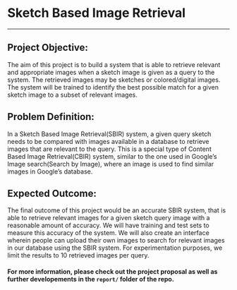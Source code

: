 # Sketch Based Image Retrieval
-------
## Project Objective:
The aim of this project is to build a system that is able to retrieve relevant and appropriate images when a sketch image is given as a query to the system. The retrieved images may be sketches or colored/digital images. The system will be trained to identify the best possible match for a given sketch image to a subset of relevant images.

## Problem Definition:
In a Sketch Based Image Retrieval(SBIR) system, a given query sketch needs to be compared with images available in a database to retrieve images that are relevant to the query. This is a special type of Content Based Image Retrieval(CBIR) system, similar to the one used in Google’s Image search(Search by Image), where an image is used to find similar images in Google’s database.

## Expected Outcome:
The final outcome of this project would be an accurate SBIR system, that is able to retrieve relevant images for a given sketch query image with a reasonable amount of accuracy. We will have training and test sets to measure this accuracy of the system. We will also create an interface wherein people can upload their own images to search for relevant images in our database using the SBIR system. For experimentation purposes, we limit the results to 10 retrieved images per query.

#### For more information, please check out the project proposal as well as further developements in the `report/` folder of the repo. 
